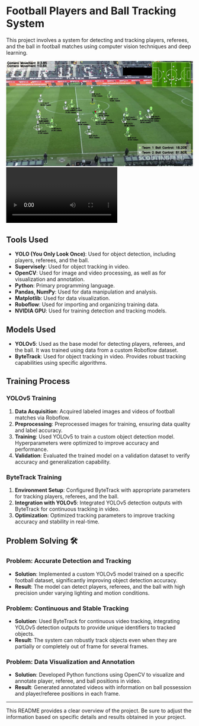 # Football Players and Ball Tracking System

This project involves a system for detecting and tracking players, referees, and the ball in football matches using computer vision techniques and deep learning.

![alt text](output_videos/example_from_output.jpg)
<video controls src="output_videos/example.mp4" title="Title"></video>
## Tools Used

- **YOLO (You Only Look Once)**: Used for object detection, including players, referees, and the ball.
- **Supervisely**: Used for object tracking in video.
- **OpenCV**: Used for image and video processing, as well as for visualization and annotation.
- **Python**: Primary programming language.
- **Pandas, NumPy**: Used for data manipulation and analysis.
- **Matplotlib**: Used for data visualization.
- **Roboflow**: Used for importing and organizing training data.
- **NVIDIA GPU**: Used for training detection and tracking models.

## Models Used

- **YOLOv5**: Used as the base model for detecting players, referees, and the ball. It was trained using data from a custom Roboflow dataset.
- **ByteTrack**: Used for object tracking in video. Provides robust tracking capabilities using specific algorithms.

## Training Process

### YOLOv5 Training

1. **Data Acquisition**: Acquired labeled images and videos of football matches via Roboflow.
2. **Preprocessing**: Preprocessed images for training, ensuring data quality and label accuracy.
3. **Training**: Used YOLOv5 to train a custom object detection model. Hyperparameters were optimized to improve accuracy and performance.
4. **Validation**: Evaluated the trained model on a validation dataset to verify accuracy and generalization capability.

### ByteTrack Training

1. **Environment Setup**: Configured ByteTrack with appropriate parameters for tracking players, referees, and the ball.
2. **Integration with YOLOv5**: Integrated YOLOv5 detection outputs with ByteTrack for continuous tracking in video.
3. **Optimization**: Optimized tracking parameters to improve tracking accuracy and stability in real-time.

## Problem Solving 🛠️

### Problem: Accurate Detection and Tracking

- **Solution**: Implemented a custom YOLOv5 model trained on a specific football dataset, significantly improving object detection accuracy.
- **Result**: The model can detect players, referees, and the ball with high precision under varying lighting and motion conditions.

### Problem: Continuous and Stable Tracking

- **Solution**: Used ByteTrack for continuous video tracking, integrating YOLOv5 detection outputs to provide unique identifiers to tracked objects.
- **Result**: The system can robustly track objects even when they are partially or completely out of frame for several frames.

### Problem: Data Visualization and Annotation

- **Solution**: Developed Python functions using OpenCV to visualize and annotate player, referee, and ball positions in video.
- **Result**: Generated annotated videos with information on ball possession and player/referee positions in each frame.

---

This README provides a clear overview of the project. Be sure to adjust the information based on specific details and results obtained in your project.
